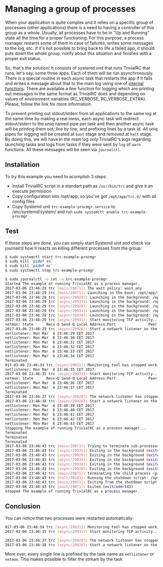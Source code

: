 # Managing a group of processes

When your application is quite complex and it relies on a specific group of processes (other applications) there is a need to having a controller of this group as a whole. Usually, all processes have to be in "Up and Running" state all the time for a proper functioning. For this purpose, a process manager restarts some of them in case of failures, writes some messages to the log, etc. If it's not possible to bring back to life a failed app, it should puts down the whole group, notify about this situation and finishes with a proper exit status.

So, that's the solution! It consists of systemd unit that runs TrivialRC that runs, let's say, some three apps. Each of them will be run asynchronously. There is a special routine in each async task that restarts the app if it fails and writes a message about that to the main log using one of [internal functions](https://github.com/vorakl/TrivialRC#integrated-functions). There are available a few function for logging which are printing out messages in the same format as TrivialRC does and depending on values of environment variables (RC_VERBOSE, RC_VERBOSE_EXTRA). Please, follow the link for more information.

To prevent printing out stdout/stderr from all applications to the same log at the same time by making a real mess, each async task will redirect stdout/stderr to the uniq named pipe per task and then another async task will be printing them out, line by line, and prefixing lines by a task id. All uniq pipes for logging will be created at `boot` stage and removed at `halt` stage. By doing this, we will have in the main log only TrivialRC's logs regarding launching tasks and logs from tasks if they were sent by `log` of `warn` functions.
All these messages will be seen via `journalctl`.

## Installation

To try this example you need to acomplish 3 steps:

* Install TrivialRC script in a standart path as `/usr/bin/trc` and give it an execute permission
* Copy configuration into /opt/app, so you've got `/opt/app/trc.d/` with all config files
* Copy Systemd unit `trc-example-procmgr.service` to /etc/systemd/system/ and run `sudo systemctl enable trc-example-procmgr`

## Test

If these steps are done, you can simply start Systemd unit and check via journalctl how it reacts on killing different processes from the group:

```bash
$ sudo systemctl start trc-example-procmgr
$ sudo kill `pidof ss`
$ sudo kill `pidof nc`
$ sudo systemctl stop trc-example-procmgr

$ sudo journalctl -o cat -u trc-example-procmgr
Started The example of running TrivialRC as a process manager.
2017-03-06 23:46:29 trc [main/29871]: The wait policy: wait_any
2017-03-06 23:46:29 trc [main/29871]: Launching in the boot: /opt/app/trc.d/boot.create-logs
2017-03-06 23:46:29 trc [async/29929]: Launching in the background: /opt/app/trc.d/async.netlistener-logger
2017-03-06 23:46:29 trc [async/29933]: Launching in the background: /opt/app/trc.d/async.netmon-logger
2017-03-06 23:46:29 trc [async/29928]: Launching in the background: /opt/app/trc.d/async.netlistener
2017-03-06 23:46:29 trc [async/29931]: Launching in the background: /opt/app/trc.d/async.netmon
2017-03-06 23:46:29 trc [async/29934]: Launching in the background: /opt/app/trc.d/async.netsender
2017-03-06 23:46:29 trc [async/29931]: Start monitoring TCP activity...
netmon: State      Recv-Q Send-Q Local Address:Port               Peer Address:Port
2017-03-06 23:46:29 trc [async/29928]: Start a network listener on the port 1234...
netlistener: Mon Mar  6 23:46:29 CET 2017
netlistener: Mon Mar  6 23:46:30 CET 2017
netlistener: Mon Mar  6 23:46:31 CET 2017
netlistener: Mon Mar  6 23:46:32 CET 2017
netlistener: Mon Mar  6 23:46:33 CET 2017
netlistener: Mon Mar  6 23:46:34 CET 2017
Terminated
017-03-06 23:46:34 trc [async/29931]: Monitoring tool has stopped working!
netlistener: Mon Mar  6 23:46:35 CET 2017
2017-03-06 23:46:35 trc [async/29931]: Start monitoring TCP activity...
netmon: State      Recv-Q Send-Q Local Address:Port               Peer Address:Port
netlistener: Mon Mar  6 23:46:36 CET 2017
netlistener: Mon Mar  6 23:46:37 CET 2017
Terminated
2017-03-06 23:46:37 trc [async/29928]: The network listener has stopped working!
2017-03-06 23:46:38 trc [async/29928]: Start a network listener on the port 1234...
netlistener: Mon Mar  6 23:46:39 CET 2017
netlistener: Mon Mar  6 23:46:40 CET 2017
netlistener: Mon Mar  6 23:46:41 CET 2017
netlistener: Mon Mar  6 23:46:42 CET 2017
netlistener: Mon Mar  6 23:46:43 CET 2017
Stopping The example of running TrivialRC as a process manager...
Terminated
Terminated
Terminated
2017-03-06 23:46:43 trc [main/29871]: Trying to terminate sub-processes...
2017-03-06 23:46:43 trc [async/29931]: Exiting in the background (exitcode=143): /opt/app/trc.d/async.netmon
2017-03-06 23:46:43 trc [async/29929]: Exiting in the background (exitcode=0): /opt/app/trc.d/async.netlistener-logger
2017-03-06 23:46:43 trc [async/29933]: Exiting in the background (exitcode=0): /opt/app/trc.d/async.netmon-logger
2017-03-06 23:46:43 trc [async/29934]: Exiting in the background (exitcode=143): /opt/app/trc.d/async.netsender
2017-03-06 23:46:43 trc [async/29928]: Exiting in the background (exitcode=143): /opt/app/trc.d/async.netlistener
2017-03-06 23:46:43 trc [main/29871]: terminating the child process <pid=29928>
2017-03-06 23:46:43 trc [halt/30183]: Running the shutdown script: /opt/app/trc.d/halt.remove-logs
2017-03-06 23:46:43 trc [main/29871]: Exiting from the shutdown script (exitcode=143): /opt/app/trc.d/halt.remove-logs
2017-03-06 23:46:43 trc [main/29871]: Exited (exitcode=143)
Stopped The example of running TrivialRC as a process manager.
```

## Conclusion

You can notice that two processes were restarted automatically:

```bash
017-03-06 23:46:34 trc [async/29931]: Monitoring tool has stopped working!
2017-03-06 23:46:35 trc [async/29931]: Start monitoring TCP activity...

2017-03-06 23:46:37 trc [async/29928]: The network listener has stopped working!
2017-03-06 23:46:38 trc [async/29928]: Start a network listener on the port 1234...
```
More over, every single line is prefixed by the task name as `netlistener` or `netmon`. This makes possible to filter the stream by the task
